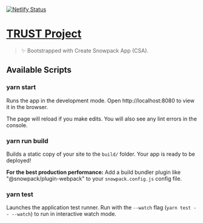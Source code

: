 [![Netlify Status](https://api.netlify.com/api/v1/badges/67158ede-fe57-4f0e-8c73-3438e9bcc56c/deploy-status)](https://app.netlify.com/sites/trust-project/deploys)

# [TRUST Project](https://trust-project.netlify.app/)

> ✨ Bootstrapped with Create Snowpack App (CSA).

## Available Scripts

### yarn start

Runs the app in the development mode.
Open http://localhost:8080 to view it in the browser.

The page will reload if you make edits.
You will also see any lint errors in the console.

### yarn run build

Builds a static copy of your site to the `build/` folder.
Your app is ready to be deployed!

**For the best production performance:** Add a build bundler plugin like "@snowpack/plugin-webpack" to your `snowpack.config.js` config file.

### yarn test

Launches the application test runner.
Run with the `--watch` flag (`yarn test -- --watch`) to run in interactive watch mode.
